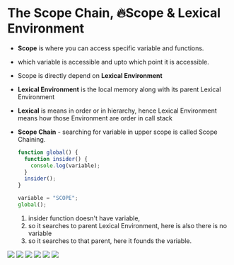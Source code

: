 # The Scope Chain, 🔥Scope & Lexical Environment

- **Scope** is where you can access specific variable and functions.
- which variable is accessible and upto which point it is accessible.
- Scope is directly depend on **Lexical Environment**
- **Lexical Environment** is the local memory along with its parent Lexical Environment
- **Lexical** is means in order or in hierarchy, hence Lexical Environment means how those Environment are order in call stack
- **Scope Chain** - searching for variable in upper scope is called Scope Chaining.

  ```js
  function global() {
    function insider() {
      console.log(variable);
    }
    insider();
  }

  variable = "SCOPE";
  global();
  ```

  1. insider function doesn't have variable,
  2. so it searches to parent Lexical Environment, here is also there is no variable
  3. so it searches to that parent, here it founds the variable.

![](./pics/1.png)
![](./pics/2.png)
![](./pics/3.png)
![](./pics/4.png)
![](./pics/5.png)
![](./pics/6.png)
